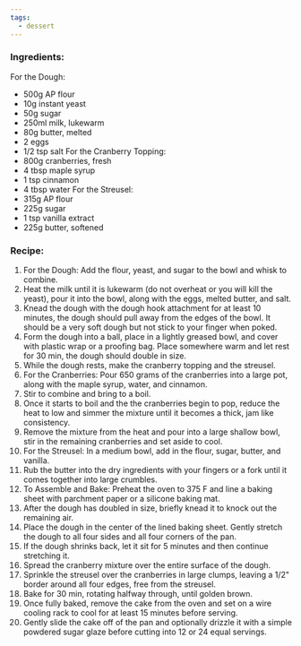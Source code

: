 ```yaml
---
tags:
  - dessert
---
```

### Ingredients:
For the Dough:
- 500g AP flour
- 10g instant yeast
- 50g sugar
- 250ml milk, lukewarm
- 80g butter, melted
- 2 eggs
- 1/2 tsp salt
For the Cranberry Topping: 
- 800g cranberries, fresh
- 4 tbsp maple syrup
- 1 tsp cinnamon
- 4 tbsp water
For the Streusel: 
- 315g AP flour
- 225g sugar
- 1 tsp vanilla extract
- 225g butter, softened

### Recipe:
1. For the Dough: Add the flour, yeast, and sugar to the bowl and whisk to combine.
2. Heat the milk until it is lukewarm (do not overheat or you will kill the yeast), pour it into the bowl, along with the eggs, melted butter, and salt.
3. Knead the dough with the dough hook attachment for at least 10 minutes, the dough should pull away from the edges of the bowl. It should be a very soft dough but not stick to your finger when poked.
4. Form the dough into a ball, place in a lightly greased bowl, and cover with plastic wrap or a proofing bag. Place somewhere warm and let rest for 30 min, the dough should double in size.
5. While the dough rests, make the cranberry topping and the streusel.
6. For the Cranberries: Pour 650 grams of the cranberries into a large pot, along with the maple syrup, water, and cinnamon.
7. Stir to combine and bring to a boil.
8. Once it starts to boil and the the cranberries begin to pop, reduce the heat to low and simmer the mixture until it becomes a thick, jam like consistency.
9. Remove the mixture from the heat and pour into a large shallow bowl, stir in the remaining cranberries and set aside to cool.
10. For the Streusel: In a medium bowl, add in the flour, sugar, butter, and vanilla.
11. Rub the butter into the dry ingredients with your fingers or a fork until it comes together into large crumbles.
12. To Assemble and Bake: Preheat the oven to 375 F and line a baking sheet with parchment paper or a silicone baking mat.
13. After the dough has doubled in size, briefly knead it to knock out the remaining air.
14. Place the dough in the center of the lined baking sheet. Gently stretch the dough to all four sides and all four corners of the pan.
15. If the dough shrinks back, let it sit for 5 minutes and then continue stretching it.
16. Spread the cranberry mixture over the entire surface of the dough.
17. Sprinkle the streusel over the cranberries in large clumps, leaving a 1/2" border around all four edges, free from the streusel.
18. Bake for 30 min, rotating halfway through, until golden brown.
19. Once fully baked, remove the cake from the oven and set on a wire cooling rack to cool for at least 15 minutes before serving.
20. Gently slide the cake off of the pan and optionally drizzle it with a simple powdered sugar glaze before cutting into 12 or 24 equal servings.